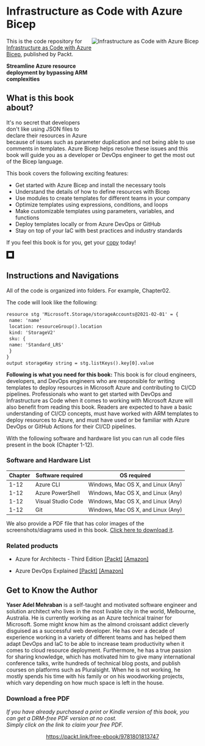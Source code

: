 


# Infrastructure as Code with Azure Bicep

<a href="https://www.packtpub.com/product/infrastructure-as-code-with-azure-bicep/9781801813747?utm_source=github&utm_medium=repository&utm_campaign=9781801813747"><img src="https://static.packt-cdn.com/products/9781801813747/cover/smaller" alt="Infrastructure as Code with Azure Bicep" height="256px" align="right"></a>

This is the code repository for [Infrastructure as Code with Azure Bicep](https://www.packtpub.com/product/infrastructure-as-code-with-azure-bicep/9781801813747?utm_source=github&utm_medium=repository&utm_campaign=9781801813747), published by Packt.

**Streamline Azure resource deployment by bypassing ARM complexities**

## What is this book about?
It's no secret that developers don't like using JSON files to declare their resources in Azure because of issues such as parameter duplication and not being able to use comments in templates. Azure Bicep helps resolve these issues and this book will guide you as a developer or DevOps engineer to get the most out of the Bicep language. 

This book covers the following exciting features:
* Get started with Azure Bicep and install the necessary tools
* Understand the details of how to define resources with Bicep
* Use modules to create templates for different teams in your company
* Optimize templates using expressions, conditions, and loops
* Make customizable templates using parameters, variables, and functions
* Deploy templates locally or from Azure DevOps or GitHub
* Stay on top of your IaC with best practices and industry standards

If you feel this book is for you, get your [copy](https://www.amazon.com/dp/1801813744) today!

<a href="https://www.packtpub.com/?utm_source=github&utm_medium=banner&utm_campaign=GitHubBanner"><img src="https://raw.githubusercontent.com/PacktPublishing/GitHub/master/GitHub.png" 
alt="https://www.packtpub.com/" border="5" /></a>

## Instructions and Navigations
All of the code is organized into folders. For example, Chapter02.

The code will look like the following:
```
resource stg 'Microsoft.Storage/storageAccounts@2021-02-01' = {
 name: 'name'
 location: resourceGroup().location
 kind: 'StorageV2'
 sku: {
 name: 'Standard_LRS'
 }
}
output storageKey string = stg.listKeys().key[0].value
```

**Following is what you need for this book:**
This book is for cloud engineers, developers, and DevOps engineers who are responsible for writing templates to deploy resources in Microsoft Azure and contributing to CI/CD pipelines. Professionals who want to get started with DevOps and Infrastructure as Code when it comes to working with Microsoft Azure will also benefit from reading this book. Readers are expected to have a basic understanding of CI/CD concepts, must have worked with ARM templates to deploy resources to Azure, and must have used or be familiar with Azure DevOps or GitHub Actions for their CI/CD pipelines.

With the following software and hardware list you can run all code files present in the book (Chapter 1-12).
### Software and Hardware List
| Chapter | Software required | OS required |
| -------- | ------------------------------------ | ----------------------------------- |
| 1-12 | Azure CLI | Windows, Mac OS X, and Linux (Any) |
| 1-12 | Azure PowerShell | Windows, Mac OS X, and Linux (Any) |
| 1-12 | Visual Studio Code | Windows, Mac OS X, and Linux (Any) |
| 1-12 | Git | Windows, Mac OS X, and Linux (Any) |


We also provide a PDF file that has color images of the screenshots/diagrams used in this book. [Click here to download it](https://static.packt-cdn.com/downloads/9781801813747_ColorImages.pdf).

### Related products
* Azure for Architects - Third Edition [[Packt]](https://www.packtpub.com/product/azure-for-architects-third-edition/9781839215865?utm_source=github&utm_medium=repository&utm_campaign=9781839215865) [[Amazon]](https://www.amazon.com/dp/1839215860)

* Azure DevOps Explained [[Packt]](https://www.packtpub.com/product/azure-devops-explained/9781800563513?utm_source=github&utm_medium=repository&utm_campaign=9781800563513) [[Amazon]](https://www.amazon.com/dp/1800563515)

## Get to Know the Author
**Yaser Adel Mehraban**
is a self-taught and motivated software engineer and solution architect who lives in the most livable city in the world, Melbourne, Australia. He is currently working as an Azure technical trainer for Microsoft. Some might know him as the almond croissant addict cleverly disguised as a successful web developer.
He has over a decade of experience working in a variety of different teams and has helped them adapt DevOps and IaC to be able to increase team productivity when it comes to cloud resource deployment. Furthermore, he has a true passion for sharing knowledge, which has motivated him to give many international conference talks, write hundreds of technical blog posts, and publish courses on platforms such as Pluralsight.
When he is not working, he mostly spends his time with his family or on his woodworking projects, which vary depending on how much space is left in the house.



### Download a free PDF

 <i>If you have already purchased a print or Kindle version of this book, you can get a DRM-free PDF version at no cost.<br>Simply click on the link to claim your free PDF.</i>
<p align="center"> <a href="https://packt.link/free-ebook/9781801813747">https://packt.link/free-ebook/9781801813747 </a> </p>